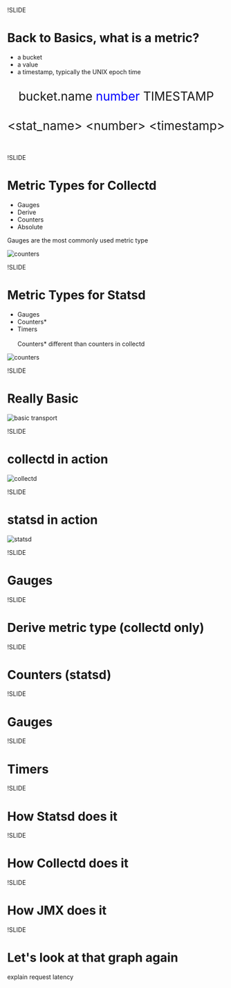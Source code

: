 !SLIDE
# Back to Basics, what is a metric?

* a bucket
* a value
* a timestamp, typically the UNIX epoch time
<br />

<center  style="font-size:2em;">
bucket.name  <span style="color:blue;">number</span>  TIMESTAMP</center>
<br />
<br />
<center style="font-size:2em;">
&lt;stat_name&gt; &lt;number&gt; &lt;timestamp&gt; 
</center>
<br />

<br />

!SLIDE
# Metric Types for Collectd

* Gauges
* Derive 
* Counters
* Absolute

Gauges are the most commonly used metric type

![counters](counters.svg)


!SLIDE
# Metric Types for Statsd

* Gauges
* Counters*
* Timers
<br /><br />
Counters* different than counters in collectd

![counters](counters.svg)

!SLIDE
# Really Basic

![basic transport](sending_metrics.svg)

!SLIDE
# collectd in action

![collectd](collectd-monitoring.svg)

!SLIDE
# statsd in action 

![statsd](statsd.svg)

!SLIDE
# Gauges

!SLIDE
# Derive metric type (collectd only)


!SLIDE
# Counters (statsd)


!SLIDE
# Gauges


!SLIDE
# Timers


!SLIDE
# How Statsd does it


!SLIDE
# How Collectd does it

!SLIDE
# How JMX does it

!SLIDE
# Let's look at that graph again

explain request latency


